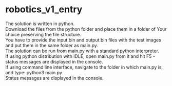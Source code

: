 # robotics_v1_entry
The solution is written in python.\
Download the files from the python folder and place them in a folder of Your choice preserving the file structure.\
You have to provide the input.bin and output.bin files with the test images and put them in the same folder as main.py.\
The solution can be run from main.py with a standard python interpreter.\
If using python distribution with IDLE, open main.py from it and hit F5 - status messages are displayed in the console.\
If using command line interface, navigate to the folder in which main.py is, and type: python3 main.py\
Status messages are displayed in the console.
